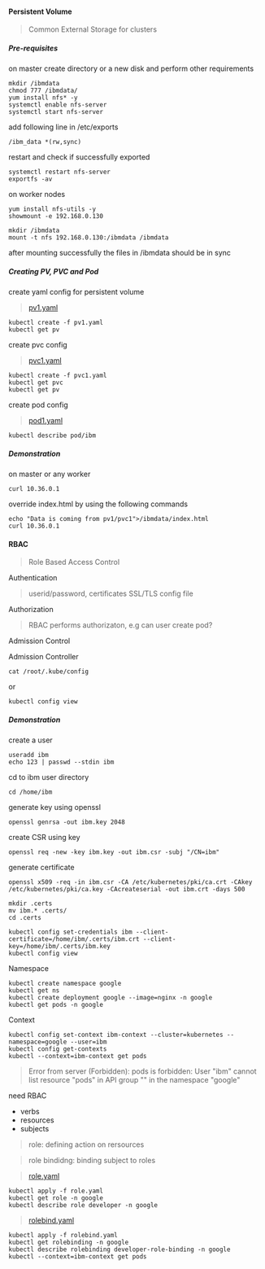 #### Persistent Volume
> Common External Storage for clusters

##### Pre-requisites
on master create directory or a new disk and perform other requirements
```
mkdir /ibmdata
chmod 777 /ibmdata/
yum install nfs* -y
systemctl enable nfs-server
systemctl start nfs-server
```

add following line in /etc/exports
```
/ibm_data *(rw,sync)
```

restart and check if successfully exported
```
systemctl restart nfs-server 
exportfs -av 
```

on worker nodes
```
yum install nfs-utils -y
showmount -e 192.168.0.130
```

```
mkdir /ibmdata
mount -t nfs 192.168.0.130:/ibmdata /ibmdata
```

after mounting successfully the files in /ibmdata should be in sync

##### Creating PV, PVC and Pod

create yaml config for persistent volume
> [pv1.yaml](https://gitlab-nht.stackroute.in/Laribok.Syiemlieh/openstack-notes/-/blob/master/pv1.yaml)

```
kubectl create -f pv1.yaml
kubectl get pv
```

create pvc config
> [pvc1.yaml](https://gitlab-nht.stackroute.in/Laribok.Syiemlieh/openstack-notes/-/blob/master/pvc1.yaml)
```
kubectl create -f pvc1.yaml
kubectl get pvc
kubectl get pv
```

create pod config
> [pod1.yaml](https://gitlab-nht.stackroute.in/Laribok.Syiemlieh/openstack-notes/-/blob/master/pod1.yaml)
```
kubectl describe pod/ibm
```

##### Demonstration
on master or any worker
```
curl 10.36.0.1
```

override index.html by using the following commands 
```
echo "Data is coming from pv1/pvc1">/ibmdata/index.html
curl 10.36.0.1
```

#### RBAC
> Role Based Access Control

Authentication
> userid/password, certificates SSL/TLS config file

Authorization
> RBAC performs authorizaton, e.g can user create pod?

Admission Control
>

Admission Controller
>

```
cat /root/.kube/config
```
or
```
kubectl config view
```

##### Demonstration

create a user
```
useradd ibm
echo 123 | passwd --stdin ibm
```

cd to ibm user directory
```
cd /home/ibm
```

generate key using openssl
```
openssl genrsa -out ibm.key 2048 
```

create CSR using key
```
openssl req -new -key ibm.key -out ibm.csr -subj "/CN=ibm"
```

generate certificate
```
openssl x509 -req -in ibm.csr -CA /etc/kubernetes/pki/ca.crt -CAkey /etc/kubernetes/pki/ca.key -CAcreateserial -out ibm.crt -days 500
```

```
mkdir .certs
mv ibm.* .certs/
cd .certs
```

```
kubectl config set-credentials ibm --client-certificate=/home/ibm/.certs/ibm.crt --client-key=/home/ibm/.certs/ibm.key
kubectl config view
```

Namespace
```
kubectl create namespace google
kubectl get ns
kubectl create deployment google --image=nginx -n google
kubectl get pods -n google
```

Context
```
kubectl config set-context ibm-context --cluster=kubernetes --namespace=google --user=ibm
kubectl config get-contexts
kubectl --context=ibm-context get pods
```
> Error from server (Forbidden): pods is forbidden: User "ibm" cannot list resource "pods" in API group "" in the namespace "google"

need RBAC

* verbs
* resources
* subjects

> role: defining action on rersources

> role bindidng: binding subject to roles

> [role.yaml](https://gitlab-nht.stackroute.in/Laribok.Syiemlieh/openstack-notes/-/blob/master/role.yaml)

```
kubectl apply -f role.yaml
kubectl get role -n google
kubectl describe role developer -n google
```

> [rolebind.yaml](https://gitlab-nht.stackroute.in/Laribok.Syiemlieh/openstack-notes/-/blob/master/rolebind.yaml)

```
kubectl apply -f rolebind.yaml
kubectl get rolebinding -n google
kubectl describe rolebinding developer-role-binding -n google
kubectl --context=ibm-context get pods
```
